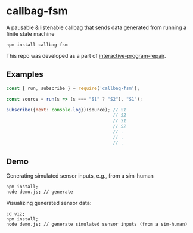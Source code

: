 # callbag-fsm

A pausable & listenable callbag that sends data generated from running a finite state machine

```
npm install callbag-fsm
```

This repo was developed as a part of [interactive-program-repair](https://gitlab.com/mjyc/interactive-program-repair).

## Examples

```javascript
const { run, subscribe } = require('callbag-fsm');

const source = run(s => (s === "S1" ? "S2"), "S1");

subscribe({next: console.log})(source); // S1
                                        // S2
                                        // S1
                                        // S2
                                        // .
                                        // .
                                        // .
```

## Demo

Generating simulated sensor inputs, e.g., from a sim-human

```
npm install;
node demo.js; // generate
```

Visualizing generated sensor data:

```
cd viz;
npm install;
node demo.js; // generate simulated sensor inputs (from a sim-human)
```
